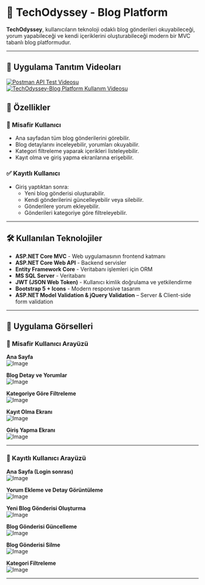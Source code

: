 # 📝 TechOdyssey - Blog Platform

**TechOdyssey**, kullanıcıların teknoloji odaklı blog gönderileri okuyabileceği, yorum yapabileceği ve kendi içeriklerini oluşturabileceği modern bir MVC tabanlı blog platformudur.

---
## 🎥 Uygulama Tanıtım Videoları

<a href="https://drive.google.com/file/d/19KTJl0I1-y-paOR5M8GBglRr425RxJGB/view?usp=sharing" target="_blank">
  <img src="https://img.shields.io/badge/🎬%20Postman%20API%20Test%20Videosu-blue?style=for-the-badge" alt="Postman API Test Videosu">
</a>

<a href="https://drive.google.com/file/d/1t-hTMDQxl8p5GvNxmW92wE_HzgPeUUwQ/view?usp=sharing" target="_blank">
  <img src="https://img.shields.io/badge/🎬%20Blog%20Platformu%20Kullanım%20Videosu-green?style=for-the-badge" alt="TechOdyssey-Blog Platform Kullanım Videosu">
</a>

## 🚀 Özellikler

### 👤 Misafir Kullanıcı
- Ana sayfadan tüm blog gönderilerini görebilir.
- Blog detaylarını inceleyebilir, yorumları okuyabilir.
- Kategori filtreleme yaparak içerikleri listeleyebilir.
- Kayıt olma ve giriş yapma ekranlarına erişebilir.

### ✅ Kayıtlı Kullanıcı
- Giriş yaptıktan sonra:
  - Yeni blog gönderisi oluşturabilir.
  - Kendi gönderilerini güncelleyebilir veya silebilir.
  - Gönderilere yorum ekleyebilir.
  - Gönderileri kategoriye göre filtreleyebilir.

---

## 🛠️ Kullanılan Teknolojiler

- **ASP.NET Core MVC** - Web uygulamasının frontend katmanı  
- **ASP.NET Core Web API** - Backend servisler  
- **Entity Framework Core** - Veritabanı işlemleri için ORM  
- **MS SQL Server** - Veritabanı  
- **JWT (JSON Web Token)** - Kullanıcı kimlik doğrulama ve yetkilendirme  
- **Bootstrap 5 + Icons** - Modern responsive tasarım  
- **ASP.NET Model Validation & jQuery Validation** – Server & Client-side form validation  

---

## 📸 Uygulama Görselleri

### 🎯 Misafir Kullanıcı Arayüzü

**Ana Sayfa**  
![Image](https://github.com/user-attachments/assets/a3ee9caa-f10f-4bb8-8ced-32510fbb7416)

**Blog Detay ve Yorumlar**  
![Image](https://github.com/user-attachments/assets/1742bcef-d1cc-4f7d-a557-127a80b1c888)

**Kategoriye Göre Filtreleme**  
![Image](https://github.com/user-attachments/assets/950bd45c-c731-4980-892a-23bac0e97f87)

**Kayıt Olma Ekranı**  
![Image](https://github.com/user-attachments/assets/caaf5695-d071-4253-b7e3-f696957a15cd)

**Giriş Yapma Ekranı**  
![Image](https://github.com/user-attachments/assets/b75a9681-85d6-4797-95e3-685e528f333e)

---

### 🔐 Kayıtlı Kullanıcı Arayüzü

**Ana Sayfa (Login sonrası)**  
![Image](https://github.com/user-attachments/assets/b1d08e20-8e41-4c55-9095-5e95bc6405e3)

**Yorum Ekleme ve Detay Görüntüleme**  
![Image](https://github.com/user-attachments/assets/573a366c-27db-41f5-9e21-5fb7043d3442)

**Yeni Blog Gönderisi Oluşturma**  
![Image](https://github.com/user-attachments/assets/623f3f6b-219a-4693-9639-35dbc74f205c)

**Blog Gönderisi Güncelleme**  
![Image](https://github.com/user-attachments/assets/7fd40793-ce4e-46e6-92c8-8264d1eff86d)

**Blog Gönderisi Silme**  
![Image](https://github.com/user-attachments/assets/ad77b54d-0e22-4e81-b4c1-38dad11163d0)

**Kategori Filtreleme**  
![Image](https://github.com/user-attachments/assets/d5bdadc0-35f4-4681-aeff-ca468c7b512e)

---

